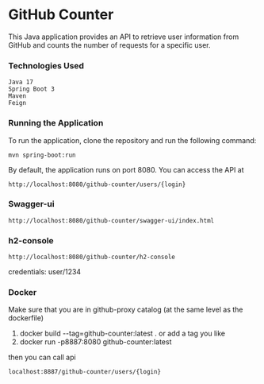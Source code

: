 # GitHub Counter
This Java application provides an API to retrieve user information from GitHub and counts the number of requests for a specific user.

### Technologies Used

    Java 17
    Spring Boot 3
    Maven
    Feign

### Running the Application

To run the application, clone the repository and run the following command:

    mvn spring-boot:run

By default, the application runs on port 8080. You can access the API at 

    http://localhost:8080/github-counter/users/{login}

### Swagger-ui
   
    http://localhost:8080/github-counter/swagger-ui/index.html

### h2-console

    http://localhost:8080/github-counter/h2-console 
credentials: user/1234


### Docker
Make sure that you are in github-proxy catalog (at the same level as the dockerfile)
1. docker build --tag=github-counter:latest . or add a tag you like
2. docker run -p8887:8080 github-counter:latest 

then you can call api 

    localhost:8887/github-counter/users/{login}
    